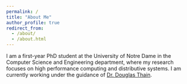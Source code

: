 ```yaml
---
permalink: /
title: "About Me"
author_profile: true
redirect_from: 
  - /about/
  - /about.html
---
```


I am a first-year PhD student at the University of Notre Dame in the Computer Science and Engineering department, where my research focuses on high performance computing and distributive systems. I am currently working under the guidance of [Dr. Douglas Thain](https://cse.nd.edu/faculty/douglas-thain/).